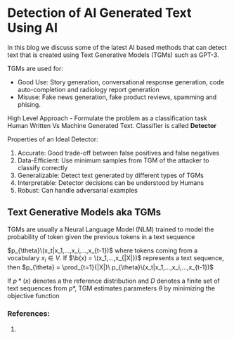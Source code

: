 # Detection of AI Generated Text Using AI  
In this blog we discuss some of the latest AI based methods that can detect text that is created using Text Generative Models (TGMs) such as GPT-3.  

TGMs are used for:
- Good Use: Story generation, conversational response generation, code auto-completion and radiology report generation
- Misuse: Fake news generation, fake product reviews, spamming and phising.  

High Level Approach - Formulate the problem as a classification task Human Written Vs Machine Generated Text. Classifier is called **Detector**  

Properties of an Ideal Detector:
1. Accurate: Good trade-off between false positives and false negatives  
2. Data-Efficient: Use minimum samples from TGM of the attacker to classify correctly
3. Generalizable: Detect text generated by different types of TGMs
4. Interpretable: Detector decisions can be understood by Humans
5. Robust: Can handle adversarial examples

## Text Generative Models aka TGMs  
TGMs are usually a Neural Language Model (NLM) trained to model the probability of token given the previous tokens in a text sequence  

$p_{\theta}\(x_t|x_1,...,x_i,...,x_{t-1})$ where tokens coming from a vocabulary $x_i \in V$. If $\b(x) = \(x_1,...,x_{|X|})$ represents a text sequence, then $p_{\theta} = \prod_{t=1}{|X|}\ p_{\theta}\(x_t|x_1,...,x_i,...,x_{t-1})$

If $p*(x)$ denotes a the reference distribution and $D$ denotes a finite set of text sequences from $p*$, TGM estimates parameters $\theta$ by minimizing the objective function

### References:  
1. 